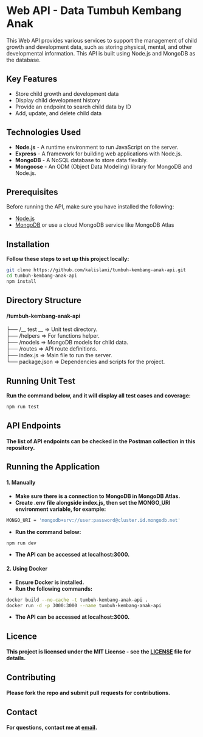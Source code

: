 # Web API - Data Tumbuh Kembang Anak

This Web API provides various services to support the management of child growth and development data, such as storing physical, mental, and other developmental information. This API is built using Node.js and MongoDB as the database.

## Key Features
- Store child growth and development data
- Display child development history
- Provide an endpoint to search child data by ID
- Add, update, and delete child data

## Technologies Used
- **Node.js** - A runtime environment to run JavaScript on the server.
- **Express** - A framework for building web applications with Node.js.
- **MongoDB** - A NoSQL database to store data flexibly.
- **Mongoose** - An ODM (Object Data Modeling) library for MongoDB and Node.js.

## Prerequisites
Before running the API, make sure you have installed the following:
- [Node.js](https://nodejs.org/)
- [MongoDB](https://www.mongodb.com/try/download/community) or use a cloud MongoDB service like MongoDB Atlas

## Installation

**Follow these steps to set up this project locally:**

   ```bash
   git clone https://github.com/kalislami/tumbuh-kembang-anak-api.git
   cd tumbuh-kembang-anak-api
   npm install
   ```

## Directory Structure
#### /tumbuh-kembang-anak-api
├── /__ test __       => Unit test directory.  
├── /helpers          => For functions helper.  
├── /models           => MongoDB models for child data.  
├── /routes           => API route definitions.  
├── index.js          => Main file to run the server.  
└── package.json      => Dependencies and scripts for the project.  

## Running Unit Test
**Run the command below, and it will display all test cases and coverage:**

   ```bash
   npm run test
   ```

## API Endpoints
#### The list of API endpoints can be checked in the Postman collection in this repository.

## Running the Application

#### 1. Manually

- **Make sure there is a connection to MongoDB in MongoDB Atlas.**
- **Create .env file alongside index.js, then set the MONGO_URI environment variable, for example:**
```bash
MONGO_URI = 'mongodb+srv://user:password@cluster.id.mongodb.net'
   ```
- **Run the command below:**

```bash
npm run dev
   ```
- **The API can be accessed at localhost:3000.**

#### 2. Using Docker

- **Ensure Docker is installed.**
- **Run the following commands:**

```bash
docker build --no-cache -t tumbuh-kembang-anak-api .
docker run -d -p 3000:3000 --name tumbuh-kembang-anak-api
   ```
- **The API can be accessed at localhost:3000.**

## Licence
#### This project is licensed under the MIT License - see the [LICENSE](LICENSE) file for details.

## Contributing
#### Please fork the repo and submit pull requests for contributions.

## Contact
#### For questions, contact me at [email](mailto:kamalgoritm@gmail.com).
